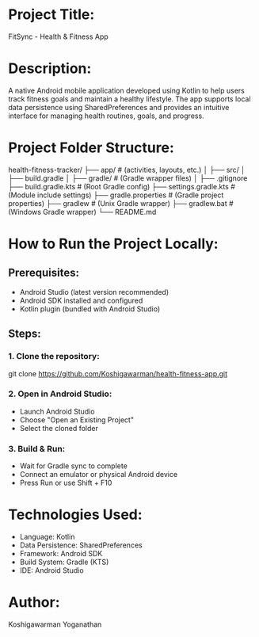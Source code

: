 # Project Title:

FitSync - Health & Fitness App

# Description:

A native Android mobile application developed using Kotlin to help users track fitness goals and maintain a healthy lifestyle. The app supports local data persistence using SharedPreferences and provides an intuitive interface for managing health routines, goals, and progress.

# Project Folder Structure:

health-fitness-tracker/
├── app/ # (activities, layouts, etc.)
│ ├── src/
│ ├── build.gradle
│
├── gradle/ # (Gradle wrapper files)
│
├── .gitignore
├── build.gradle.kts # (Root Gradle config)
├── settings.gradle.kts # (Module include settings)
├── gradle.properties # (Gradle project properties)
├── gradlew # (Unix Gradle wrapper)
├── gradlew.bat # (Windows Gradle wrapper)
└── README.md

# How to Run the Project Locally:

## Prerequisites:

- Android Studio (latest version recommended)
- Android SDK installed and configured
- Kotlin plugin (bundled with Android Studio)

## Steps:

### 1. Clone the repository:

git clone https://github.com/Koshigawarman/health-fitness-app.git

### 2. Open in Android Studio:

- Launch Android Studio
- Choose "Open an Existing Project"
- Select the cloned folder

### 3. Build & Run:

- Wait for Gradle sync to complete
- Connect an emulator or physical Android device
- Press Run or use Shift + F10

# Technologies Used:

- Language: Kotlin
- Data Persistence: SharedPreferences
- Framework: Android SDK
- Build System: Gradle (KTS)
- IDE: Android Studio

# Author:

Koshigawarman Yoganathan
